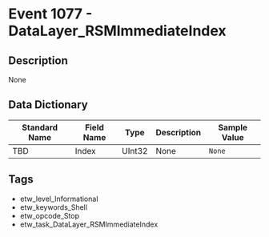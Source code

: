 # Event 1077 - DataLayer_RSMImmediateIndex

## Description
None

## Data Dictionary
|Standard Name|Field Name|Type|Description|Sample Value|
|---|---|---|---|---|
|TBD|Index|UInt32|None|`None`|

## Tags
* etw_level_Informational
* etw_keywords_Shell
* etw_opcode_Stop
* etw_task_DataLayer_RSMImmediateIndex
